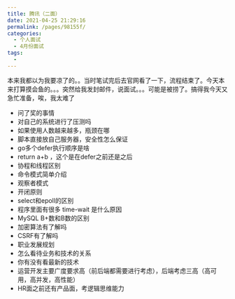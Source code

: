 ```yaml
---
title: 腾讯（二面）
date: 2021-04-25 21:29:16
permalink: /pages/98155f/
categories:
  - 个人面试
  - 4月份面试
tags:
  - 
---
```

本来我都以为我要凉了的。。当时笔试完后去官网看了一下，流程结束了。今天本来打算摸会鱼的。。。突然给我发封邮件，说面试。。。可能是被捞了。搞得我今天又急忙准备，唉，我太难了

- 问了奖的事情
- 对自己的系统进行了压测吗
- 如果使用人数越来越多，瓶颈在哪
- 脚本直接放自己服务器，安全性怎么保证
- go多个defer执行顺序是啥
- return a+b ，这个是在defer之前还是之后
- 协程和线程区别
- 命令模式简单介绍
- 观察者模式
- 开闭原则
- select和epoll的区别
- 程序里面有很多 time-wait 是什么原因
- MySQL B+数和B数的区别
- 加密算法有了解吗
- CSRF有了解吗
- 职业发展规划
- 怎么看待业务和技术的关系
- 你有没有看最新的技术
- 运营开发主要广度要求高（前后端都需要进行考虑），后端考虑三高（高可用，高并发，高性能）
- HR面之前还有产品面，考逻辑思维能力

